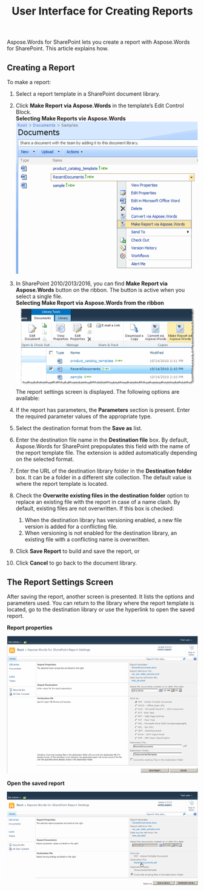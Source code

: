 ﻿---
title: User Interface for Creating Reports
articleTitle: User Interface for Creating Reports
linktitle: User Interface for Creating Reports
description: "This guide describes how to create report using the Aspose.Words for SharePoint from SharePoint UI."
type: docs
weight: 70
url: /sharepoint/user-interface-for-creating-reports/
---

Aspose.Words for SharePoint lets you create a report with Aspose.Words for SharePoint. This article explains how.

## Creating a Report

To make a report:

1. Select a report template in a SharePoint document library.
1. Click **Make Report via Aspose.Words** in the template’s Edit Control Block.<br>
   **Selecting Make Reports vie Aspose.Words**<br>
![todo:image_alt_text](user-interface-for-creating-reports-1.png)

1. In SharePoint 2010/2013/2016, you can find **Make Report via Aspose.Words** button on the ribbon. The button is active when you select a single file.<br>
   **Selecting Make Report via Aspose.Words from the ribbon**<br>
![todo:image_alt_text](user-interface-for-creating-reports-2.png)<br>
The report settings screen is displayed. The following options are available:

1. If the report has parameters, the **Parameters** section is present. Enter the required parameter values of the appropriate type.
1. Select the destination format from the **Save as** list.
1. Enter the destination file name in the **Destination file** box. By default, Aspose.Words for SharePoint prepopulates this field with the name of the report template file. The extension is added automatically depending on the selected format.
1. Enter the URL of the destination library folder in the **Destination folder** box. It can be a folder in a different site collection. The default value is where the report template is located.
1. Check the **Overwrite existing files in the destination folder** option to replace an existing file with the report in case of a name clash. By default, existing files are not overwritten. If this box is checked:
   1. When the destination library has versioning enabled, a new file version is added for a conflicting file.
   1. When versioning is not enabled for the destination library, an existing file with a conflicting name is overwritten.
1. Click **Save Report** to build and save the report, or
1. Click **Cancel** to go back to the document library.

## The Report Settings Screen

After saving the report, another screen is presented. It lists the options and parameters used. You can return to the library where the report template is located, go to the destination library or use the hyperlink to open the saved report.

**Report properties**

![todo:image_alt_text](user-interface-for-creating-reports-3.png)



**Open the saved report** 

![todo:image_alt_text](user-interface-for-creating-reports-4.png)

